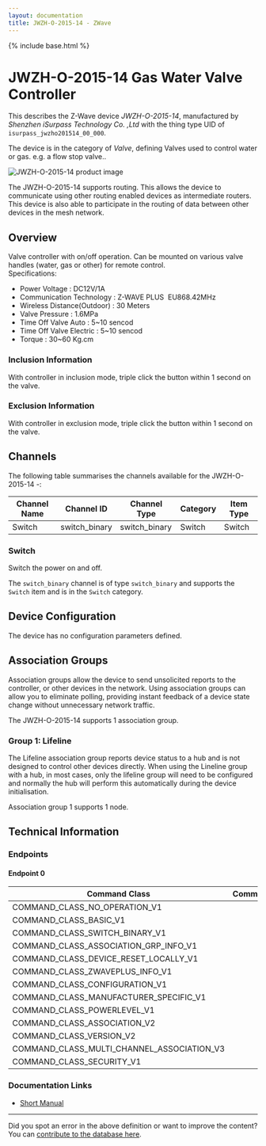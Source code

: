 ```yaml
---
layout: documentation
title: JWZH-O-2015-14 - ZWave
---
```


{% include base.html %}

# JWZH-O-2015-14 Gas Water Valve Controller
This describes the Z-Wave device *JWZH-O-2015-14*, manufactured by *Shenzhen iSurpass Technology Co. ,Ltd* with the thing type UID of ```isurpass_jwzho201514_00_000```.

The device is in the category of *Valve*, defining Valves used to control water or gas. e.g. a flow stop valve..

![JWZH-O-2015-14 product image](https://opensmarthouse.org/zwavedatabase/1207/image/)


The JWZH-O-2015-14 supports routing. This allows the device to communicate using other routing enabled devices as intermediate routers.  This device is also able to participate in the routing of data between other devices in the mesh network.

## Overview

Valve controller with on/off operation. Can be mounted on various valve handles (water, gas or other) for remote control.   
Specifications:

  * Power Voltage : DC12V/1A
  * Communication Technology : Z-WAVE PLUS  EU868.42MHz
  * Wireless Distance(Outdoor) : 30 Meters
  * Valve Pressure : 1.6MPa
  * Time Off Valve Auto : 5~10 sencod
  * Time Off Valve Electric : 5~10 sencod
  * Torque : 30~60 Kg.cm

### Inclusion Information

With controller in inclusion mode, triple click the button within 1 second on the valve.

### Exclusion Information

With controller in exclusion mode, triple click the button within 1 second on the valve.

## Channels

The following table summarises the channels available for the JWZH-O-2015-14 -:

| Channel Name | Channel ID | Channel Type | Category | Item Type |
|--------------|------------|--------------|----------|-----------|
| Switch | switch_binary | switch_binary | Switch | Switch | 

### Switch
Switch the power on and off.

The ```switch_binary``` channel is of type ```switch_binary``` and supports the ```Switch``` item and is in the ```Switch``` category.



## Device Configuration

The device has no configuration parameters defined.

## Association Groups

Association groups allow the device to send unsolicited reports to the controller, or other devices in the network. Using association groups can allow you to eliminate polling, providing instant feedback of a device state change without unnecessary network traffic.

The JWZH-O-2015-14 supports 1 association group.

### Group 1: Lifeline

The Lifeline association group reports device status to a hub and is not designed to control other devices directly. When using the Lineline group with a hub, in most cases, only the lifeline group will need to be configured and normally the hub will perform this automatically during the device initialisation.

Association group 1 supports 1 node.

## Technical Information

### Endpoints

#### Endpoint 0

| Command Class | Comment |
|---------------|---------|
| COMMAND_CLASS_NO_OPERATION_V1| |
| COMMAND_CLASS_BASIC_V1| |
| COMMAND_CLASS_SWITCH_BINARY_V1| |
| COMMAND_CLASS_ASSOCIATION_GRP_INFO_V1| |
| COMMAND_CLASS_DEVICE_RESET_LOCALLY_V1| |
| COMMAND_CLASS_ZWAVEPLUS_INFO_V1| |
| COMMAND_CLASS_CONFIGURATION_V1| |
| COMMAND_CLASS_MANUFACTURER_SPECIFIC_V1| |
| COMMAND_CLASS_POWERLEVEL_V1| |
| COMMAND_CLASS_ASSOCIATION_V2| |
| COMMAND_CLASS_VERSION_V2| |
| COMMAND_CLASS_MULTI_CHANNEL_ASSOCIATION_V3| |
| COMMAND_CLASS_SECURITY_V1| |

### Documentation Links

* [Short Manual](https://opensmarthouse.org/zwavedatabase/1207/JWZH-O-2015-14.pdf)

---

Did you spot an error in the above definition or want to improve the content?
You can [contribute to the database here](https://opensmarthouse.org/zwavedatabase/1207).

